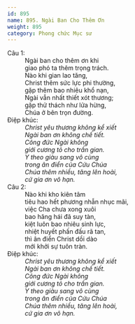 ```yaml
---
id: 895
name: 895. Ngài Ban Cho Thêm Ơn
weight: 895
category: Phong chức Mục sư
---
```

<dl><dt>Câu 1:</dt><dd data-verse="1">Ngài ban cho thêm ơn khi <br/>giao phó ta thêm trọng trách. <br/>Nào khi gian lao tăng, <br/>Christ thêm sức lực phi thường, <br/>gặp thêm bao nhiêu khổ nạn, <br/>Ngài vẫn nhất thiết xót thương; <br/>gặp thử thách như lửa hừng, <br/>Chúa ở bên trọn đường. </dd><dt>Điệp khúc:</dt><dd data-chorus="1"><em>Christ yêu thương không kể xiết <br/>Ngài ban ơn không chế tiết. <br/>Công đức Ngài không <br/>giới cương tỏ cho trần gian. <br/>Y theo giàu sang vô cùng <br/>trong ân điển của Cứu Chúa <br/>Chúa thêm nhiều, tăng lên hoài, <br/>cứ gia ơn vô hạn. </em></dd><dt>Câu 2:</dt><dd data-verse="2">Nào khi kho kiên tâm <br/>tiêu hao hết phương nhẫn nhục mãi, <br/>việc Cha chưa xong xuôi <br/>bao hăng hái đã suy tàn, <br/>kiệt luôn bao nhiêu sinh lực, <br/>nhiệt huyết phấn đấu rã tan, <br/>thì ân điển Christ dồi dào <br/>mới khởi sự tuôn tràn. </dd><dt>Điệp khúc:</dt><dd data-chorus="1"><em>Christ yêu thương không kể xiết <br/>Ngài ban ơn không chế tiết. <br/>Công đức Ngài không <br/>giới cương tỏ cho trần gian. <br/>Y theo giàu sang vô cùng <br/>trong ân điển của Cứu Chúa <br/>Chúa thêm nhiều, tăng lên hoài, <br/>cứ gia ơn vô hạn. </em></dd></dl>
